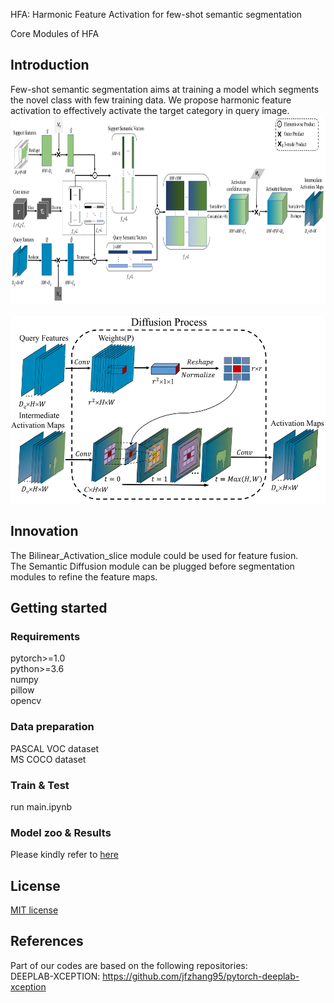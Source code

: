 HFA: Harmonic Feature Activation for few-shot semantic segmentation

Core Modules of HFA

## Introduction  
Few-shot semantic segmentation aims at training a model which segments the novel class with few training data. We propose harmonic feature activation to effectively activate the target category in query image.  
<img src="images/BFA.png" width="800" height="300"/><br/>  
<img src="images/SD.png" width="600" height="300"/><br/>  

## Innovation  
The Bilinear_Activation_slice module could be used for feature fusion.  
The Semantic Diffusion module can be plugged before segmentation modules to refine the feature maps.  

## Getting started
### Requirements  
pytorch>=1.0  
python>=3.6  
numpy  
pillow  
opencv  

### Data preparation  
PASCAL VOC dataset  
MS COCO dataset

### Train & Test  
run main.ipynb  

### Model zoo & Results
Please kindly refer to [here](https://github.com/Bibikiller/HFA/edit/master/README.md)  

## License  
[MIT license](https://github.com/Bibikiller/HFA/edit/master/LICENSE)  

## References
Part of our codes are based on the following repositories:  
DEEPLAB-XCEPTION: https://github.com/jfzhang95/pytorch-deeplab-xception  


